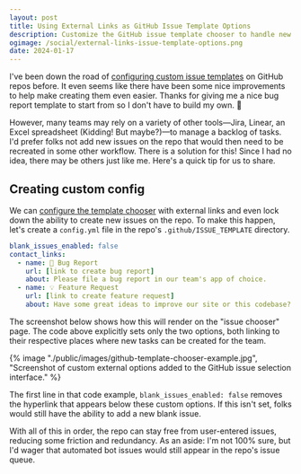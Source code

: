 ```yaml
---
layout: post
title: Using External Links as GitHub Issue Template Options
description: Customize the GitHub issue template chooser to handle new bug reports or feature requests in a team's preferred task management app.
ogimage: /social/external-links-issue-template-options.png
date: 2024-01-17
---
```


I've been down the road of [configuring custom issue templates](https://docs.github.com/en/communities/using-templates-to-encourage-useful-issues-and-pull-requests/configuring-issue-templates-for-your-repository) on GitHub repos before. It even seems like there have been some nice improvements to help make creating them even easier. Thanks for giving me a nice bug report template to start from so I don't have to build my own. 🐛

However, many teams may rely on a variety of other tools—Jira, Linear, an Excel spreadsheet (Kidding! But maybe?)—to manage a backlog of tasks. I'd prefer folks not add new issues on the repo that would then need to be recreated in some other workflow. There is a solution for this! Since I had no idea, there may be others just like me. Here's a quick tip for us to share.

## Creating custom config

We can [configure the template chooser](https://docs.github.com/en/communities/using-templates-to-encourage-useful-issues-and-pull-requests/configuring-issue-templates-for-your-repository#configuring-the-template-chooser) with external links and even lock down the ability to create new issues on the repo. To make this happen, let's create a `config.yml` file in the repo's `.github/ISSUE_TEMPLATE` directory.

```yaml
blank_issues_enabled: false
contact_links:
  - name: 🐛 Bug Report
    url: [link to create bug report]
    about: Please file a bug report in our team's app of choice.
  - name: 💡 Feature Request
    url: [link to create feature request]
    about: Have some great ideas to improve our site or this codebase? Open a new feature request in our team's app of choice.
```

The screenshot below shows how this will render on the "issue chooser" page. The code above explicitly sets only the two options, both linking to their respective places where new tasks can be created for the team.

{% image "./public/images/github-template-chooser-example.jpg", "Screenshot of custom external options added to the GitHub issue selection interface." %}

The first line in that code example, `blank_issues_enabled: false` removes the hyperlink that appears below these custom options. If this isn't set, folks would still have the ability to add a new blank issue.

With all of this in order, the repo can stay free from user-entered issues, reducing some friction and redundancy. As an aside: I'm not 100% sure, but I'd wager that automated bot issues would still appear in the repo's issue queue.
